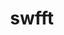 ---
title: "swfft"
layout: cache
categories: [package, v0.18]
meta: {"versions": ["1.0"], "compilers": ["gcc@=7.3.1"], "oss": ["amzn2"], "platforms": ["linux"], "targets": ["aarch64", "graviton2", "x86_64_v3", "x86_64_v4"], "stacks": ["aws-ahug", "aws-ahug-aarch64"], "num_specs": 8, "num_specs_by_stack": {"aws-ahug-aarch64": 4, "aws-ahug": 4}}
spec_details: [{"hash": "hghwtsndgw3yjhw6cbkqe4i6bv6w5mfl", "compiler": "gcc@=7.3.1", "versions": ["1.0"], "os": "amzn2", "platform": "linux", "target": "graviton2", "variants": ["patches=ef6d6c7"], "stacks": ["aws-ahug-aarch64"], "size": "-", "tarball": "https://binaries.spack.io/releases/v0.18/build_cache/linux-amzn2-graviton2/gcc-7.3.1/swfft-1.0/linux-amzn2-graviton2-gcc-7.3.1-swfft-1.0-hghwtsndgw3yjhw6cbkqe4i6bv6w5mfl.spack"}, {"hash": "roxfxbg2soa4a7ohcnl7noy4lx77qzgs", "compiler": "gcc@=7.3.1", "versions": ["1.0"], "os": "amzn2", "platform": "linux", "target": "x86_64_v3", "variants": ["patches=ef6d6c7"], "stacks": ["aws-ahug"], "size": "-", "tarball": "https://binaries.spack.io/releases/v0.18/build_cache/linux-amzn2-x86_64_v3/gcc-7.3.1/swfft-1.0/linux-amzn2-x86_64_v3-gcc-7.3.1-swfft-1.0-roxfxbg2soa4a7ohcnl7noy4lx77qzgs.spack"}, {"hash": "sik2u64oihfw7gvo6kzdqdp7newex5rj", "compiler": "gcc@=7.3.1", "versions": ["1.0"], "os": "amzn2", "platform": "linux", "target": "aarch64", "variants": ["patches=ef6d6c7"], "stacks": ["aws-ahug-aarch64"], "size": "-", "tarball": "https://binaries.spack.io/releases/v0.18/build_cache/linux-amzn2-aarch64/gcc-7.3.1/swfft-1.0/linux-amzn2-aarch64-gcc-7.3.1-swfft-1.0-sik2u64oihfw7gvo6kzdqdp7newex5rj.spack"}, {"hash": "ir3czw6tldpxork6pgtffte475xrr4v6", "compiler": "gcc@=7.3.1", "versions": ["1.0"], "os": "amzn2", "platform": "linux", "target": "x86_64_v3", "variants": ["patches=ef6d6c7"], "stacks": ["aws-ahug"], "size": "-", "tarball": "https://binaries.spack.io/releases/v0.18/build_cache/linux-amzn2-x86_64_v3/gcc-7.3.1/swfft-1.0/linux-amzn2-x86_64_v3-gcc-7.3.1-swfft-1.0-ir3czw6tldpxork6pgtffte475xrr4v6.spack"}, {"hash": "7axl73gn2xz2lpd7w22fgpstuec5lsmj", "compiler": "gcc@=7.3.1", "versions": ["1.0"], "os": "amzn2", "platform": "linux", "target": "graviton2", "variants": ["patches=ef6d6c7"], "stacks": ["aws-ahug-aarch64"], "size": "-", "tarball": "https://binaries.spack.io/releases/v0.18/build_cache/linux-amzn2-graviton2/gcc-7.3.1/swfft-1.0/linux-amzn2-graviton2-gcc-7.3.1-swfft-1.0-7axl73gn2xz2lpd7w22fgpstuec5lsmj.spack"}, {"hash": "vmq75uhg5w5bjhsxlhmqjvshiy5o3eop", "compiler": "gcc@=7.3.1", "versions": ["1.0"], "os": "amzn2", "platform": "linux", "target": "aarch64", "variants": ["patches=ef6d6c7"], "stacks": ["aws-ahug-aarch64"], "size": "-", "tarball": "https://binaries.spack.io/releases/v0.18/build_cache/linux-amzn2-aarch64/gcc-7.3.1/swfft-1.0/linux-amzn2-aarch64-gcc-7.3.1-swfft-1.0-vmq75uhg5w5bjhsxlhmqjvshiy5o3eop.spack"}, {"hash": "jyxas2icfmnx7kwrya2yhbkecujpf52n", "compiler": "gcc@=7.3.1", "versions": ["1.0"], "os": "amzn2", "platform": "linux", "target": "x86_64_v4", "variants": ["patches=ef6d6c7"], "stacks": ["aws-ahug"], "size": "-", "tarball": "https://binaries.spack.io/releases/v0.18/build_cache/linux-amzn2-x86_64_v4/gcc-7.3.1/swfft-1.0/linux-amzn2-x86_64_v4-gcc-7.3.1-swfft-1.0-jyxas2icfmnx7kwrya2yhbkecujpf52n.spack"}, {"hash": "duqiqcpfyjiuptloepnviaiz3dhvapo5", "compiler": "gcc@=7.3.1", "versions": ["1.0"], "os": "amzn2", "platform": "linux", "target": "x86_64_v4", "variants": ["patches=ef6d6c7"], "stacks": ["aws-ahug"], "size": "-", "tarball": "https://binaries.spack.io/releases/v0.18/build_cache/linux-amzn2-x86_64_v4/gcc-7.3.1/swfft-1.0/linux-amzn2-x86_64_v4-gcc-7.3.1-swfft-1.0-duqiqcpfyjiuptloepnviaiz3dhvapo5.spack"}]
---